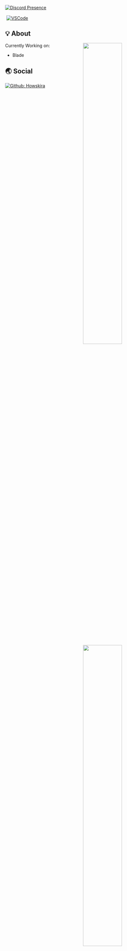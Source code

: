 <a href="https://discord.com/users/788086046813323324" target="_blank"><img src=https://lanyard.cnrad.dev/api/788086046813323324 alt="Discord Presence"></a><br><br><a ></a>
&nbsp;<a href="https://code.visualstudio.com/"><img src="https://img.shields.io/badge/Visual%20Studio%20Code-blue?style=for-the-badge&logo=Visual%20Studio%20Code&logoColor=black" alt="VSCode"></a>
&nbsp;
  
## 💡 About
<a href="https://github.com/skidkira">
  <img align="right" width="50%" src="https://github-readme-stats.vercel.app/api?username=510x&theme=dark&show_icons=true)">
  <img align="right" width="50%" src="https://github-readme-streak-stats.herokuapp.com/?user=510x&theme=dark">
</a>


Currently Working on:

- Blade

## 🌏 Social

[![Github: Howskira](https://img.shields.io/github/followers/skidkira?labelColor=24292E&color=24292E&label=github%20skidkira&logo=github&logoColor=FFFFFF&style=for-the-badge)](https://github.com/skidkira)<br>
